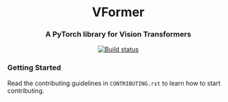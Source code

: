 <h1 align="center">VFormer</h1>
<h3 align="center">A PyTorch library for Vision Transformers</h3>

<div align='center'>

[![Build status](https://github.com/SforAiDl/vformer/actions/workflows/package-test.yml/badge.svg)](https://github.com/SforAiDl/vformer/actions/workflows/package-test.yml)

</div>

### Getting Started

Read the contributing guidelines in `CONTRIBUTING.rst` to learn how to start contributing.